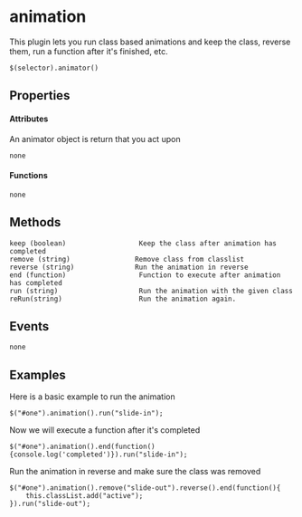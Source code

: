 # animation

This plugin lets you run class based animations and keep the class, reverse them, run a function after it's finished, etc.


```
$(selector).animator()
```

## Properties

#### Attributes
An animator object is return that you act upon

```
none
```

#### Functions

```
none
```


## Methods
```
keep (boolean)					Keep the class after animation has completed
remove (string)                Remove class from classlist
reverse (string)               Run the animation in reverse
end (function)					Function to execute after animation has completed
run (string)					Run the animation with the given class
reRun(string)					Run the animation again.
```

## Events
```
none
```


## Examples

Here is a basic example to run the animation

```
$("#one").animation().run("slide-in");

```

Now we will execute a function after it's completed


```
$("#one").animation().end(function(){console.log('completed')}).run("slide-in");
```

Run the animation in reverse and make sure the class was removed


```
$("#one").animation().remove("slide-out").reverse().end(function(){
    this.classList.add("active");
}).run("slide-out");
```